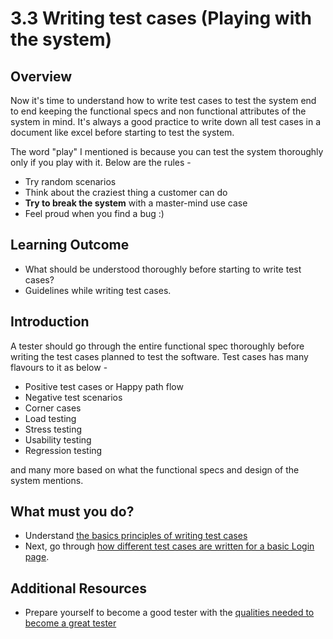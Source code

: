 # 3.3 Writing test cases (Playing with the system)

## Overview

Now it's time to understand how to write test cases to test the system end to end keeping the functional specs and non functional attributes of the system in mind.
It's always a good practice to write down all test cases in a document like excel before starting to test the system.

The word "play" I mentioned is because you can test the system thoroughly only if you play with it. Below are the rules -  

- Try random scenarios 
- Think about the craziest thing a customer can do
- **Try to break the system** with a master-mind use case
- Feel proud when you find a bug :)

## Learning Outcome

- What should be understood thoroughly before starting to write test cases?
- Guidelines while writing test cases.

## Introduction 
A tester should go through the entire functional spec thoroughly before writing the test cases planned to test the software.
Test cases has many flavours to it as below - 
- Positive test cases or Happy path flow
- Negative test scenarios
- Corner cases
- Load testing
- Stress testing
- Usability testing
- Regression testing

and many more based on what the functional specs and design of the system mentions.

## What must you do?
- Understand [the basics principles of writing test cases](https://blog.testlodge.com/how-to-write-test-cases-for-software-with-sample/)
- Next, go through [how different test cases are written for a basic Login page](https://www.guru99.com/test-case.html).

## Additional Resources
- Prepare yourself to become a good tester with the [qualities needed to become a great tester](https://www.softwaretestinghelp.com/10-qualities-that-can-make-you-a-good-tester/)

